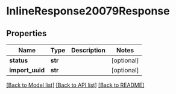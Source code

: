 # InlineResponse20079Response

## Properties
Name | Type | Description | Notes
------------ | ------------- | ------------- | -------------
**status** | **str** |  | [optional] 
**import_uuid** | **str** |  | [optional] 

[[Back to Model list]](../README.md#documentation-for-models) [[Back to API list]](../README.md#documentation-for-api-endpoints) [[Back to README]](../README.md)


